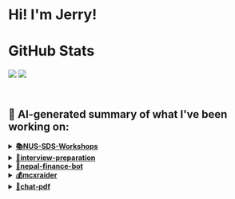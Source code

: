 

# Hi! I'm Jerry!

# GitHub Stats
<p>
  <img align="center" src="https://github-readme-stats.vercel.app/api?username=mcxraider&count_private=true&show_icons=true&theme=github_dark&bg_color=00000099&rank_icon=percentile" />
  <img align="center" src="https://github-readme-stats.vercel.app/api/top-langs/?username=mcxraider&theme=github_dark&bg_color=00000099&exclude_repo=mcxraider.github.io&langs_count=8&size_weight=0.3&count_weight=0.7&hide=css,html&layout=compact" />
</p>
<br>

## 🔨 AI-generated summary of what I've been working on:

  <details>
  <summary><strong><a href="https://github.com/mcxraider/NUS-SDS-Workshops">📚NUS-SDS-Workshops</a></strong></summary>
  <br/>
  > This repository contains comprehensive code resources for NUS SDS Workshops Committee, serving as the central hub for all development-related activities and projects. <br/>
  ------------------------------------------------------------------------------------------------------------------------------ <br/>
  > Commits involve refining NLP code, updating files for organization, adding contextual bank text file, and enhancing chatbot class for a workshop in the NUS-SDS-Workshops repository.
  </details>
  
  <details>
  <summary><strong><a href="https://github.com/mcxraider/interview-preparation">🚀interview-preparation</a></strong></summary>
  <br/>
  > This repository contains a set of questions and answers tailored for studying and preparing for data science and data analyst interviews. <br/>
  ------------------------------------------------------------------------------------------------------------------------------ <br/>
  > The repository was updated with data analyst study materials, including SQL cheatsheets, theory questions, and video & reading links.
  </details>
  
  <details>
  <summary><strong><a href="https://github.com/mcxraider/nepal-finance-bot">💼nepal-finance-bot</a></strong></summary>
  <br/>
  > This repository contains code for a Nepal finance bot, designed to provide financial information and assistance. <br/>
  ------------------------------------------------------------------------------------------------------------------------------ <br/>
  > Updates include merging pull request #1, linting code, fixing bot API key loading, editing file placement, requirements, and procfile. Added feature for proof of payment submission.
  </details>
  
  <details>
  <summary><strong><a href="https://github.com/mcxraider/mcxraider">💰mcxraider</a></strong></summary>
  <br/>
  > This repository contains cron-scheduled GPT-generated READMEs for my Github profile. <br/>
  ------------------------------------------------------------------------------------------------------------------------------ <br/>
  > The commits in the 'mcxraider' repository revolve around automatically updating the README.md file.
  </details>
  
  <details>
  <summary><strong><a href="https://github.com/mcxraider/chat-pdf">💬chat-pdf</a></strong></summary>
  <br/>
  > This repository contains tools and code for implementing advanced retrieval augmented generation techniques specifically tailored for working with PDF documents. <br/>
  ------------------------------------------------------------------------------------------------------------------------------ <br/>
  > The repository "chat-pdf" saw enhancements in frontend design, website updates, linting, and frontend editing.
  </details>
  
<br>

